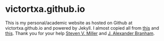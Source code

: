 victortxa.github.io
===================

This is my personal/academic website as hosted on Github at victortxa.github.io and powered by Jekyll. I almost copied all from [this](http://svmiller.com/blog/2015/08/create-your-website-in-jekyll/) and [this](https://jabranham.com/blog/2016/01/making-academic-website/). Thank you for your help [Steven V. Miller](http://svmiller.com/) and [J. Alexander Branham](https://jabranham.com/).
